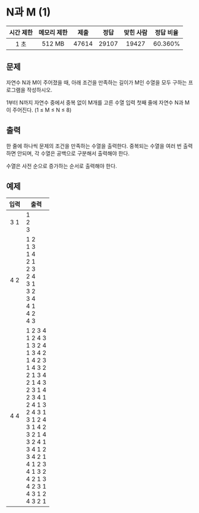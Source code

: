 # N과 M (1)
| 시간 제한 | 메모리 제한 | 제출 | 정답 | 맞힌 사람 | 정답 비율 |
| :---: | :-----: | :-----: | :-----: | :-----: | :-------: |
| 1 초 | 512 MB | 47614 | 29107 | 19427 | 60.360% |

## 문제
자연수 N과 M이 주어졌을 때, 아래 조건을 만족하는 길이가 M인 수열을 모두 구하는 프로그램을 작성하시오.

1부터 N까지 자연수 중에서 중복 없이 M개를 고른 수열
입력
첫째 줄에 자연수 N과 M이 주어진다. (1 ≤ M ≤ N ≤ 8)

## 출력
한 줄에 하나씩 문제의 조건을 만족하는 수열을 출력한다. 중복되는 수열을 여러 번 출력하면 안되며, 각 수열은 공백으로 구분해서 출력해야 한다.

수열은 사전 순으로 증가하는 순서로 출력해야 한다.

## 예제
| 입력 | 출력 |
| :---: | ------- |
| 3 1 | 1<br/>2<br/>3 |
| 4 2 | 1 2<br/>1 3<br/>1 4<br/>2 1<br/>2 3<br/>2 4<br/>3 1<br/>3 2<br/>3 4<br/>4 1<br/>4 2<br/>4 3 |
| 4 4 | 1 2 3 4<br/>1 2 4 3<br/>1 3 2 4<br/>1 3 4 2<br/>1 4 2 3<br/>1 4 3 2<br/>2 1 3 4<br/>2 1 4 3<br/>2 3 1 4<br/>2 3 4 1<br/>2 4 1 3<br/>2 4 3 1<br/>3 1 2 4<br/>3 1 4 2<br/>3 2 1 4<br/>3 2 4 1<br/>3 4 1 2<br/>3 4 2 1<br/>4 1 2 3<br/>4 1 3 2<br/>4 2 1 3<br/>4 2 3 1<br/>4 3 1 2<br/>4 3 2 1 |